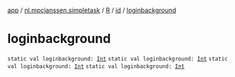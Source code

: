 [app](../../../index.md) / [nl.mpcjanssen.simpletask](../../index.md) / [R](../index.md) / [id](index.md) / [loginbackground](.)

# loginbackground

`static val loginbackground: `[`Int`](https://kotlinlang.org/api/latest/jvm/stdlib/kotlin/-int/index.html)
`static val loginbackground: `[`Int`](https://kotlinlang.org/api/latest/jvm/stdlib/kotlin/-int/index.html)
`static val loginbackground: `[`Int`](https://kotlinlang.org/api/latest/jvm/stdlib/kotlin/-int/index.html)
`static val loginbackground: `[`Int`](https://kotlinlang.org/api/latest/jvm/stdlib/kotlin/-int/index.html)
